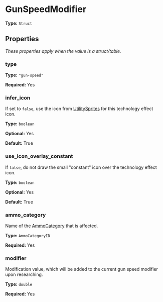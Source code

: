 # GunSpeedModifier

**Type:** `Struct`

## Properties

*These properties apply when the value is a struct/table.*

### type

**Type:** `"gun-speed"`

**Required:** Yes

### infer_icon

If set to `false`, use the icon from [UtilitySprites](prototype:UtilitySprites) for this technology effect icon.

**Type:** `boolean`

**Optional:** Yes

**Default:** True

### use_icon_overlay_constant

If `false`, do not draw the small "constant" icon over the technology effect icon.

**Type:** `boolean`

**Optional:** Yes

**Default:** True

### ammo_category

Name of the [AmmoCategory](prototype:AmmoCategory) that is affected.

**Type:** `AmmoCategoryID`

**Required:** Yes

### modifier

Modification value, which will be added to the current gun speed modifier upon researching.

**Type:** `double`

**Required:** Yes

